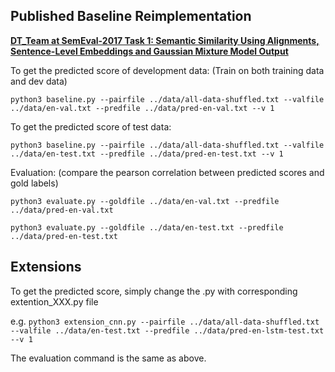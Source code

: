 ## Published Baseline Reimplementation

**[DT_Team at SemEval-2017 Task 1: Semantic Similarity Using Alignments, Sentence-Level Embeddings and Gaussian Mixture Model Output](http://www.aclweb.org/anthology/S17-2014)**

To get the predicted score of development data: (Train on both training data and dev data)

`python3 baseline.py --pairfile ../data/all-data-shuffled.txt --valfile ../data/en-val.txt --predfile ../data/pred-en-val.txt --v 1`

To get the predicted score of test data:

`python3 baseline.py --pairfile ../data/all-data-shuffled.txt --valfile ../data/en-test.txt --predfile ../data/pred-en-test.txt --v 1`

Evaluation: (compare the pearson correlation between predicted scores and gold labels)

`python3 evaluate.py --goldfile ../data/en-val.txt --predfile ../data/pred-en-val.txt`

`python3 evaluate.py --goldfile ../data/en-test.txt --predfile ../data/pred-en-test.txt`
## Extensions
To get the predicted score, simply change the .py with corresponding extention_XXX.py file

e.g.
`python3 extension_cnn.py --pairfile ../data/all-data-shuffled.txt --valfile ../data/en-test.txt --predfile ../data/pred-en-lstm-test.txt --v 1`

The evaluation command is the same as above.


